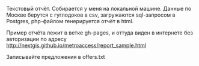 Текстовый отчёт.
Собирается у меня на локальной машине.
Данные по Москве берутся с гуглодоков в csv, загружаются sql-запросом в Postgres, php-файлом генерируется отчёт в html.

Пример отчёта лежит в ветке gh-pages, и оттуда виден в интернете без авторизации по адресу http://nextgis.github.io/metroaccess/report_sample.html

Записывайте предложения в offers.txt
